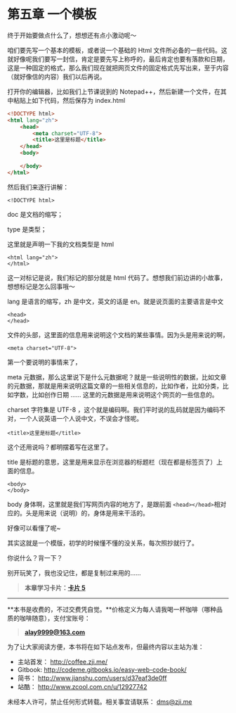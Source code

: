 第五章 一个模板
===

终于开始要做点什么了，想想还有点小激动呢～

咱们要先写一个基本的模板，或者说一个基础的 Html 文件所必备的一些代码。这就好像呢我们要写一封信，肯定是要先写上称呼的，最后肯定也要有落款和日期，这是一种固定的格式，那么我们现在就把网页文件的固定格式先写出来，至于内容（就好像信的内容）我们以后再说。

打开你的编辑器，比如我们上节课说到的 Notepad++，然后新建一个文件，在其中粘贴上如下代码，然后保存为 index.html

```html
<!DOCTYPE html>
<html lang="zh">
	<head>
		<meta charset="UTF-8">
		<title>这里是标题</title>
	</head>
	<body>
		
	</body>
</html>
```

然后我们来逐行讲解：

	<!DOCTYPE html>

doc 是文档的缩写；

type 是类型；

这里就是声明一下我的文档类型是 html

	<html lang="zh">
	</html>

这一对标记是说，我们标记的部分就是 html 代码了。想想我们前边讲的小故事，想想标记是怎么回事哦～

lang 是语言的缩写，zh 是中文，英文的话是 en。就是说页面的主要语言是中文

	<head>
	</head>

文件的头部，这里面的信息用来说明这个文档的某些事情。因为头是用来说的啊，

	<meta charset="UTF-8">

第一个要说明的事情来了，

meta 元数据，那么这里说下是什么元数据呢？就是一些说明性的数据，比如文章的元数据，那就是用来说明这篇文章的一些相关信息的，比如作者，比如分类，比如字数，比如创作日期 …… 这里的元数据是用来说明这个网页的一些信息的。

charset 字符集是 UTF-8 ，这个就是编码啊。我们平时说的乱码就是因为编码不对，一个人说英语一个人说中文，不误会才怪呢。

	<title>这里是标题</title>

这个还用说吗？都明摆着写在这里了。

title 是标题的意思，这里是用来显示在浏览器的标题栏（现在都是标签页了）上面的信息。

	<body>
	</body>

body 身体啊，这里就是我们写网页内容的地方了，是跟前面 ```<head></head>```相对应的。头是用来说（说明）的，身体是用来干活的。

好像可以看懂了呢~

其实这就是一个模版，初学的时候懂不懂的没关系，每次照抄就行了。

你说什么？背一下？

别开玩笑了，我也没记住，都是复制过来用的……

> **本章学习卡片：[卡片 5](http://coffee.zji.me/card.html?name=chapter5)**

---

**本书是收费的，不过交费凭自觉。**价格定义为每人请我喝一杯咖啡（哪种品质的咖啡随意），支付宝账号：

> **alay9999@163.com**

为了让大家阅读方便，本书将在如下站点发布，但最终内容以主站为准：

* 主站首发： http://coffee.zji.me/
* Gitbook: http://codeme.gitbooks.io/easy-web-code-book/
* 简书： http://www.jianshu.com/users/d37eaf3de0ff
* 站酷： http://www.zcool.com.cn/u/12927742

未经本人许可，禁止任何形式转载。相关事宜请联系： dms@zji.me